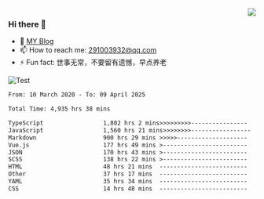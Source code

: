 <img align='right' src='https://github-readme-stats.vercel.app/api?username=niaogege&show_icons=true&theme=radical'/>

### Hi there 👋

- 🌱 [MY Blog](https://bythewayer.com/)
- 📫 How to reach me: 291003932@qq.com
- ⚡ Fun fact:  世事无常，不要留有遗憾，早点养老

![Test](https://github-readme-stats.vercel.app/api/top-langs/?username=niaogege&layout=compact)

<!--START_SECTION:waka-->

```txt
From: 10 March 2020 - To: 09 April 2025

Total Time: 4,935 hrs 38 mins

TypeScript                 1,802 hrs 2 mins>>>>>>>>>----------------   36.51 %
JavaScript                 1,560 hrs 21 mins>>>>>>>>-----------------   31.61 %
Markdown                   900 hrs 29 mins >>>>>--------------------   18.24 %
Vue.js                     177 hrs 49 mins >------------------------   03.60 %
JSON                       170 hrs 43 mins >------------------------   03.46 %
SCSS                       138 hrs 22 mins >------------------------   02.80 %
HTML                       48 hrs 21 mins  -------------------------   00.98 %
Other                      37 hrs 17 mins  -------------------------   00.76 %
YAML                       35 hrs 34 mins  -------------------------   00.72 %
CSS                        14 hrs 48 mins  -------------------------   00.30 %
```

<!--END_SECTION:waka-->
